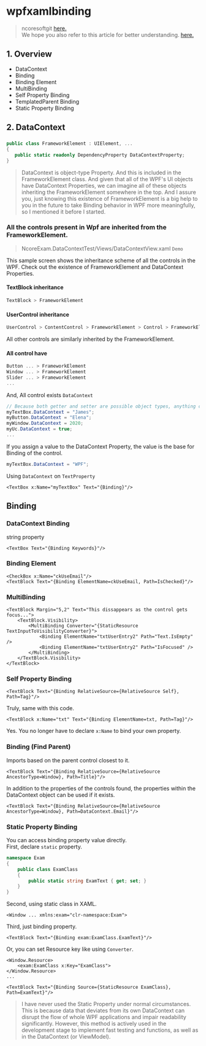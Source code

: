 # wpfxamlbinding
> ncoresoftgit [here.](https://github.com/ncoresoftsource/ncoresoftgit)   
We hope you also refer to this article for better understanding. [here.](https://github.com/ncoresoftsource/trigger)
## 1. Overview
- DataContext
- Binding
- Binding Element
- MultiBinding
- Self Property Binding
- TemplatedParent Binding
- Static Property Binding

## 2. DataContext
###
```csharp
public class FrameworkElement : UIElement, ...
{
   public static readonly DependencyProperty DataContextProperty;
}
```


> DataContext is object-type Property. And this is included in the FrameworkElement class. And given that all of the WPF's UI objects have DataContext Properties, we can imagine all of these objects inheriting the FrameworkElement somewhere in the top. And I assure you, just knowing this existence of FrameworkElement is a big help to you in the future to take Binding behavior in WPF more meaningfully, so I mentioned it before I started.   

### All the controls present in Wpf are inherited from the FrameworkElement.   
> NcoreExam.DataContextTest/Views/DataContextView.xaml `Demo`   

This sample screen shows the inheritance scheme of all the controls in the WPF. Check out the existence of FrameworkElement and DataContext Properties.
#### TextBlock inheritance
```csharp
TextBlock > FrameworkElement
```
#### UserControl inheritance
```csharp
UserControl > ContentControl > FrameworkElement > Control > FrameworkElement
```
All other controls are similarly inherited by the FrameworkElement.
#### All control have 
```csharp
Button ... > FrameworkElement
Window ... > FrameworkElement
Slider ... > FrameworkElement
...
```
And, All control exists `DataContext`
```csharp
// Because both getter and setter are possible object types, anything can be put in DataContext.
myTextBox.DataContext = "James";
myButton.DataContext = "Elena";
myWindow.DataContext = 2020;
myUc.DataContext = true;
...
```
If you assign a value to the DataContext Property, the value is the base for Binding of the control.

```csharp
myTextBox.DataContext = "WPF";
```
Using `DataContext` on `TextProperty`
```xaml
<TextBox x:Name="myTextBox" Text="{Binding}"/>
```


## Binding

### DataContext Binding
string property
```xaml
<TextBox Text="{Binding Keywords}"/>
```

### Binding Element
```xaml
<CheckBox x:Name="ckUseEmail"/>
<TextBlock Text="{Binding ElementName=ckUseEmail, Path=IsChecked}"/>
```
### MultiBinding
```xaml
<TextBlock Margin="5,2" Text="This dissappears as the control gets focus...">
    <TextBlock.Visibility>
        <MultiBinding Converter="{StaticResource TextInputToVisibilityConverter}">
            <Binding ElementName="txtUserEntry2" Path="Text.IsEmpty" />
            <Binding ElementName="txtUserEntry2" Path="IsFocused" />
        </MultiBinding>
    </TextBlock.Visibility>
</TextBlock>
```
### Self Property Binding
```xaml
<TextBlock Text="{Binding RelativeSource={RelativeSource Self}, Path=Tag}"/>
```
Truly, same with this code.
```xaml
<TextBlock x:Name="txt" Text="{Binding ElementName=txt, Path=Tag}"/>
```
Yes. You no longer have to declare `x:Name` to bind your own property.
### Binding (Find Parent)
Imports based on the parent control closest to it.
```xaml
<TextBlock Text="{Binding RelativeSource={RelativeSource AncestorType=Window}, Path=Title}"/>
```
In addition to the properties of the controls found, the properties within the DataContext object can be used if it exists.
```xaml
<TextBlock Text="{Binding RelativeSource={RelativeSource AncestorType=Window}, Path=DataContext.Email}"/>
```

### Static Property Binding
You can access binding property value directly.   
First, declare `static` property.
```csharp
namespace Exam
{
    public class ExamClass
    {
        public static string ExamText { get; set; }
    }
} 
```

Second, using static class in XAML.
```xaml
<Window ... xmlns:exam="clr-namespace:Exam">
```

Third, just binding property.
```xaml
<TextBlock Text="{Binding exam:ExamClass.ExamText}"/>
```

Or, you can set Resource key like using `Converter`.
```xaml
<Window.Resource>
    <exam:ExamClass x:Key="ExamClass">
</Window.Resource>
...

<TextBlock Text="{Binding Source={StaticResource ExamClass}, Path=ExamText}"/>
```
> I have never used the Static Property under normal circumstances. This is because data that deviates from its own DataContext can disrupt the flow of whole WPF applications and impair readability significantly. However, this method is actively used in the development stage to implement fast testing and functions, as well as in the DataContext (or ViewModel).
